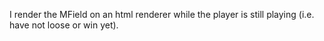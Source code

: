 I render the MField on an html renderer while the player is still playing (i.e. have not loose or win yet).